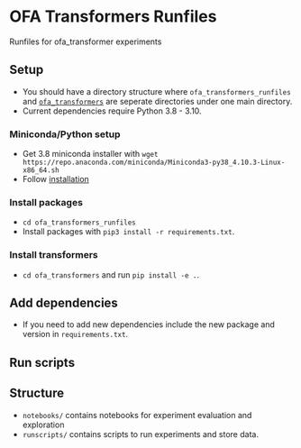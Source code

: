 # OFA Transformers Runfiles
Runfiles for ofa_transformer experiments

## Setup
- You should have a directory structure where `ofa_transformers_runfiles` and [`ofa_transformers`](https://github.com/irenelee5645/ofa_transformers) are seperate directories under one main directory. 
- Current dependencies require Python 3.8 - 3.10.
 
### Miniconda/Python setup
- Get 3.8 miniconda installer with `wget https://repo.anaconda.com/miniconda/Miniconda3-py38_4.10.3-Linux-x86_64.sh`
- Follow [installation](https://conda.io/projects/conda/en/latest/user-guide/install/linux.html)

### Install packages
- `cd ofa_transformers_runfiles` 
- Install packages with `pip3 install -r requirements.txt`.

### Install transformers

- `cd ofa_transformers` and run `pip install -e .`.

## Add dependencies 
- If you need to add new dependencies include the new package and version in `requirements.txt`.

## Run scripts

## Structure

- `notebooks/` contains notebooks for experiment evaluation and exploration
- `runscripts/` contains scripts to run experiments and store data.
